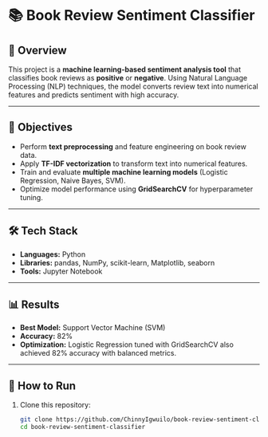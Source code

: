# 📚 Book Review Sentiment Classifier  

## 📌 Overview  
This project is a **machine learning-based sentiment analysis tool** that classifies book reviews as **positive** or **negative**. Using Natural Language Processing (NLP) techniques, the model converts review text into numerical features and predicts sentiment with high accuracy.  

---

## 🎯 Objectives  
- Perform **text preprocessing** and feature engineering on book review data.  
- Apply **TF-IDF vectorization** to transform text into numerical features.  
- Train and evaluate **multiple machine learning models** (Logistic Regression, Naive Bayes, SVM).  
- Optimize model performance using **GridSearchCV** for hyperparameter tuning.  

---

## 🛠 Tech Stack  
- **Languages:** Python  
- **Libraries:** pandas, NumPy, scikit-learn, Matplotlib, seaborn  
- **Tools:** Jupyter Notebook  

---

## 📊 Results  
- **Best Model:** Support Vector Machine (SVM)  
- **Accuracy:** 82%  
- **Optimization:** Logistic Regression tuned with GridSearchCV also achieved 82% accuracy with balanced metrics.

---

## 🚀 How to Run  
1. Clone this repository:  
   ```bash
   git clone https://github.com/ChinnyIgwuilo/book-review-sentiment-classifier.git
   cd book-review-sentiment-classifier
